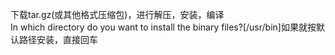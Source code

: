 下载tar.gz(或其他格式压缩包)，进行解压，安装，编译<br>
In which directory do you want to install the binary files?[/usr/bin]如果就按默认路径安装，直接回车<br>
